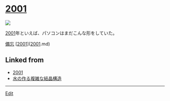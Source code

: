 # [2001](2001.md)

![](https://upload.wikimedia.org/wikipedia/commons/thumb/5/56/Indigo_iMac_G3_slot_loading.jpg/300px-Indigo_iMac_G3_slot_loading.jpg)

[2001](2001.md)年といえば、パソコンはまだこんな形をしていた。

[備忘](備忘.md) [[2001](2001.md)]([2001](2001.md).md) 


## Linked from

* [2001](2001.md)
* [水の作る複雑な結晶構造](水の作る複雑な結晶構造.md)


----
[Edit](https://github.com/vitroid/vitroid.github.io/edit/master/MD/2001.md)
